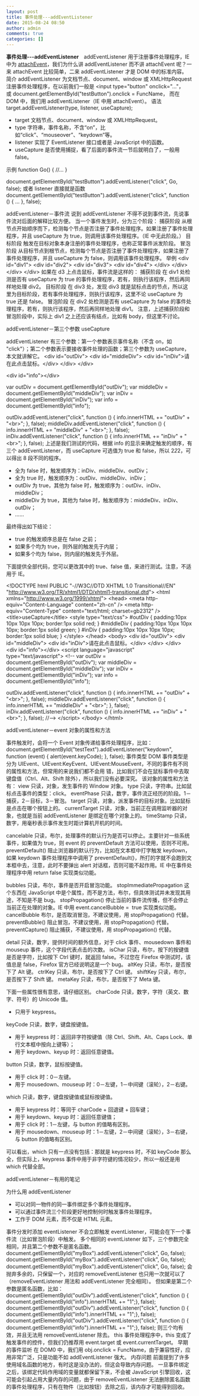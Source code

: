 ```yaml
---
layout: post
title: 事件处理---addEventListener
date: 2015-08-24 08:50
author: admin
comments: true
categories: []
---
```

<b>事件处理---addEventListener   </b>
addEventListener 用于注册事件处理程序，IE 中为 <a href="http://www.sh-ow.com"><u>attachEvent</u></a>，我们为什么讲 addEventListener 而不讲 attachEvent 呢？一来 attachEvent 比较简单，二来 addEventListener 才是 DOM 中的标准内容。
简介
addEventListener 为文档节点、document、window 或 XMLHttpRequest 注册事件处理程序，在以前我们一般是 &lt;input type="button" onclick="..."，或 document.getElementById("testButton").onclick = FuncName， 而在 DOM 中，我们用 addEventListener（IE 中用 attachEvent）。
语法
target.addEventListener(type, listener, useCapture);
<ul>
	<li>target 文档节点、document、window 或 XMLHttpRequest。</li>
	<li>type 字符串，事件名称，不含“on”，比如“click”、“mouseover”、“keydown”等。</li>
	<li>listener 实现了 EventListener 接口或者是 JavaScript 中的函数。</li>
	<li>useCapture 是否使用捕捉，看了后面的事件流一节后就明白了，一般用 false。</li>
</ul>
示例
function Go()
{
//...
}

document.getElementById("testButton").addEventListener("click", Go, false);
或者 listener 直接就是函数
document.getElementById("testButton").addEventListener("click", function () { ... }, false);



addEventListener－事件流
说到 addEventListener 不得不说到事件流，先说事件流对后面的解释比较方便。
当一个事件发生时，分为三个阶段：
捕获阶段 从根节点开始顺序而下，检测每个节点是否注册了事件处理程序。如果注册了事件处理程序，并且 useCapture 为 true，则调用该事件处理程序。（IE 中无此阶段。）
目标阶段 触发在目标对象本身注册的事件处理程序，也称正常事件派发阶段。
冒泡阶段 从目标节点到根节点，检测每个节点是否注册了事件处理程序，如果注册了事件处理程序，并且 useCapture 为 false，则调用该事件处理程序。
举例
&lt;div id="div1"&gt;
&lt;div id="div2"&gt;
&lt;div id="div3"&gt;
&lt;div id="div4"&gt;
&lt;/div&gt;
&lt;/div&gt;
&lt;/div&gt;
&lt;/div&gt;
如果在 d3 上点击鼠标，事件流是这样的：
捕获阶段 在 div1 处检测是否有 useCapture 为 true 的事件处理程序，若有，则执行该程序，然后再同样地处理 div2。
目标阶段 在 div3 处，发现 div3 就是鼠标点击的节点，所以这里为目标阶段，若有事件处理程序，则执行该程序，这里不论 useCapture 为 true 还是 false。
冒泡阶段 在 div2 处检测是否有 useCapture 为 false 的事件处理程序，若有，则执行该程序，然后再同样地处理 div1。
注意，上述捕获阶段和冒泡阶段中，实际上 div1 之上还应该有结点，比如有 body，但这里不讨论。





addEventListener－第三个参数 useCapture

addEventListener 有三个参数：第一个参数表示事件名称（不含 on，如 "click"）；第二个参数表示要接收事件处理的函数；第三个参数为 useCapture，本文就讲解它。
&lt;div id="outDiv"&gt;
&lt;div id="middleDiv"&gt;
&lt;div id="inDiv"&gt;请在此点击鼠标。&lt;/div&gt;
&lt;/div&gt;
&lt;/div&gt;

&lt;div id="info"&gt;&lt;/div&gt;

var outDiv = document.getElementById("outDiv");
var middleDiv = document.getElementById("middleDiv");
var inDiv = document.getElementById("inDiv");
var info = document.getElementById("info");

outDiv.addEventListener("click", function () { info.innerHTML += "outDiv" + "&lt;br&gt;"; }, false);
middleDiv.addEventListener("click", function () { info.innerHTML += "middleDiv" + "&lt;br&gt;"; }, false);
inDiv.addEventListener("click", function () { info.innerHTML += "inDiv" + "&lt;br&gt;"; }, false);
上述是我们测试的代码，根据 info 的显示来确定触发的顺序，有三个 addEventListener，而 useCapture 可选值为 true 和 false，所以 2*2*2，可以得出 8 段不同的程序。
<ul>
	<li>全为 false 时，触发顺序为：inDiv、middleDiv、outDiv；</li>
	<li>全为 true 时，触发顺序为：outDiv、middleDiv、inDiv；</li>
	<li>outDiv 为 true，其他为 false 时，触发顺序为：outDiv、inDiv、middleDiv；</li>
	<li>middleDiv 为 true，其他为 false 时，触发顺序为：middleDiv、inDiv、outDiv；</li>
	<li>……</li>
</ul>
最终得出如下结论：
<ul>
	<li>true 的触发顺序总是在 false 之前；</li>
	<li>如果多个均为 true，则外层的触发先于内层；</li>
	<li>如果多个均为 false，则内层的触发先于外层。</li>
</ul>
下面提供全部代码，您可以更改其中的 true、false 值，来进行测试。注意，不适用于 IE。



&lt;!DOCTYPE html PUBLIC "-//W3C//DTD XHTML 1.0 Transitional//EN" "<a href="http://www.w3.org/TR/xhtml1/DTD/xhtml1-transitional.dtd"><u>http://www.w3.org/TR/xhtml1/DTD/xhtml1-transitional.dtd</u></a>"&gt;
&lt;html xmlns="<a href="http://www.w3.org/1999/xhtml"><u>http://www.w3.org/1999/xhtml</u></a>"&gt;
&lt;head&gt;
&lt;meta http-equiv="Content-Language" content="zh-cn" /&gt;
&lt;meta http-equiv="Content-Type" content="text/html; charset=gb2312" /&gt;
&lt;title&gt;useCapture&lt;/title&gt;
&lt;style type="text/css"&gt;
#outDiv
{
padding:10px 10px 10px 10px;
border:1px solid red;
}
#middleDiv
{
padding:10px 10px 10px 10px;
border:1px solid green;
}
#inDiv
{
padding:10px 10px 10px 10px;
border:1px solid blue;
}
&lt;/style&gt;
&lt;/head&gt;
&lt;body&gt;
&lt;div id="outDiv"&gt;
&lt;div id="middleDiv"&gt;
&lt;div id="inDiv"&gt;请在此点击鼠标。&lt;/div&gt;
&lt;/div&gt;
&lt;/div&gt;
&lt;div id="info"&gt;&lt;/div&gt;
&lt;script language="javascript" type="text/javascript"&gt;
&lt;!--
var outDiv = document.getElementById("outDiv");
var middleDiv = document.getElementById("middleDiv");
var inDiv = document.getElementById("inDiv");
var info = document.getElementById("info");

outDiv.addEventListener("click", function () { info.innerHTML += "outDiv" + "&lt;br&gt;"; }, false);
middleDiv.addEventListener("click", function () { info.innerHTML += "middleDiv" + "&lt;br&gt;"; }, false);
inDiv.addEventListener("click", function () { info.innerHTML += "inDiv" + "&lt;br&gt;"; }, false);
//--&gt;
&lt;/script&gt;
&lt;/body&gt;
&lt;/html&gt;

addEventListener－event 对象的属性和方法

事件触发时，会将一个 Event 对象传递给事件处理程序，比如：
document.getElementById("testText").addEventListener("keydown", function (event) { alert(event.keyCode); }, false);
事件类型
DOM 事件类型是分为 UIEvent、UIEvent:KeyEvent、UIEvent:MouseEvent，不同的事件有不同的属性和方法，但常用的来说我们都不会用 错，比如我们不会在鼠标事件中去取键盘值（Ctrl、Alt、Shift 除外），所以我们没有必要深究。
该对象的属性和方法有：
view 只读，对象，发生事件的 Window 对象。
type 只读，字符串。比如鼠标点击事件的类型：click。
eventPhase 只读，数字，事件流正经历的阶段。1－捕获，2－目标，3－冒泡。
target 只读，对象，派发事件的目标对象。比如鼠标是点击在哪个按钮上的。
currentTarget 只读，对象，当前正在调用监听器的对象，也就是当前 addEventListener 是绑定在哪个对象上的。
timeStamp 只读，数字，用毫秒表示事件发生时距计算机开机的时间。


cancelable 只读，布尔，处理事件的默认行为是否可以停止。主要针对一些系统事件，如果值为 true，则 event 的 preventDefault 方法可以使用，否则不可用。
preventDefault() 阻止浏览器的默认行为，比如在文本框中打字触发 keydown，如果 keydown 事件处理程序中调用了 preventDefault()，所打的字就不会跑到文本框中去，注意，此时不要弹出 alert 对话框，否则可能不起作用。IE 中在事件处理程序中用 return false 实现类似功能。


bubbles 只读，布尔，事件是否开启冒泡功能。
stopImmediatePropagation 这个东西在 JavaScript 中是个属性，而不是方法，布尔，但具体测试并未发现其用途，不知是不是 bug。
stopPropagation() 停止当前的事件流传播，但不会停止当前正在处理的对象。IE 中用 event.cancelBubble =  true 实现类似功能。
cancelBubble 布尔，是否取消冒泡，不建议使用，用 stopPropagation() 代替。
preventBubble() 阻止冒泡，不建议使用，用 stopPropagation() 代替。
preventCapture() 阻止捕获，不建议使用，用 stopPropagation() 代替。


detail 只读，数字，提供时间的额外信息，对于 click 事件、mousedown 事件和 mouseup 事件，这个字段代表点击的次数。
isChar 只读，布尔，按下的按键值是否是字符，比如按下 Ctrl 键时，就返回 false。不过您在 Firefox 中测试时，该值总是 false，Firefox 官方已经说明这是一个 bug。
altKey 只读，布尔，是否按下了 Alt 键。
ctrlKey 只读，布尔，是否按下了 Ctrl 键。
shiftKey 只读，布尔，是否按下了 Shift 键。
metaKey 只读，布尔，是否按下了 Meta 键。


下面一些属性很有意思，请仔细区别。
charCode 只读，数字，字符（英文、数字、符号）的 Unicode 值。
<ul>
	<li>只用于 keypress。</li>
</ul>
keyCode 只读，数字，键盘按键值。
<ul>
	<li>用于 keypress 时：返回非字符按键值（除 Ctrl、Shift、Alt、Caps Lock、单行文本框中按向上键等）；</li>
	<li>用于 keydown、keyup 时：返回任意键值。</li>
</ul>
button 只读，数字，鼠标按键值。
<ul>
	<li>用于 click 时：0－左键。</li>
	<li>用于 mousedown、mouseup 时：0－左键，1－中间键（滚轮），2－右键。</li>
</ul>
which 只读，数字，键盘按键值或鼠标按键值。
<ul>
	<li>用于 keypress 时：等同于 charCode + 回退键 + 回车键；</li>
	<li>用于 keydown、keyup 时：返回任意键值；</li>
	<li>用于 click 时：1－左键，与 button 的值略有区别。</li>
	<li>用于 mousedown、mouseup 时：1－左键，2－中间键（滚轮），3－右键，与 button 的值略有区别。</li>
</ul>
可以看出，which 只有一点没有包括：那就是 keypress 时，不如 keyCode 那么全，但实际上，keypress 事件中用于非字符键的情况较少，所以一般还是用 which 代替全部。


addEventListener－有用的笔记

为什么用 addEventListener
<ul>
	<li>可以对同一物件的同一事件绑定多个事件处理程序。</li>
	<li>可以通过事件流三个阶段更好地控制何时触发事件处理程序。</li>
	<li>工作于 DOM 元素，而不仅是 HTML 元素。</li>
</ul>
事件分发时添加 eventListener
不会立即触发 eventListener，可能会在下一个事件流（比如冒泡阶段）中触发。
多个相同的 eventListener
如下，三个参数完全相同，并且第二个参数不是匿名函数。
document.getElementById("myBox").addEventListener("click", Go, false);
document.getElementById("myBox").addEventListener("click", Go, false);
document.getElementById("myBox").addEventListener("click", Go, false);
会抛弃多余的，只保留一个，对应的 removeEventListener 也只用一次就可以了（removeEventListener 用法和 addEventListener 完全相同）。
但如果是第二个参数是匿名函数，比如：
document.getElementById("outDiv").addEventListener("click", function () { document.getElementById("info").innerHTML += "1";}, false);
document.getElementById("outDiv").addEventListener("click", function () { document.getElementById("info").innerHTML += "1";}, false);
document.getElementById("outDiv").addEventListener("click", function () { document.getElementById("info").innerHTML += "1";}, false);
则三个均有效，并且无法用 removeEventListener 除去。
this
事件处理程序中，this 变成了触发事件的控件，但我们仍推荐用 event.target 或 event.currentTarget。
早期的事件监听
在 DOM0 中，我们用 obj.onclick = FuncName，由于兼容性好，应用非常广泛，只是功能不如 addEventListener 强大。
内存问题
前面提到了许多使用域名函数的地方，有时这是没办法的，但这会导致内存问题。
一旦事件绑定之后，该绑定代码作用域的变量就都保留下来，不会被 JavaScript 引擎回收，这可能会引起占用大量内存的问题，由于 removeEventListener 无法删除匿名函数的事件处理程序，只有在物件（比如按钮）去除之后，该内存才可能得到回收。
